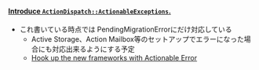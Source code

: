#### [Introduce `ActionDispatch::ActionableExceptions`.](https://github.com/rails/rails/pull/34788)

* これ書いている時点では PendingMigrationErrorにだけ対応している
  * Active Storage、Action Mailbox等のセットアップでエラーになった場合にも対応出来るようにする予定
  * [Hook up the new frameworks with Actionable Error](https://github.com/rails/rails/pull/36455)
